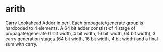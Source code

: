 # arith

Carry Lookahead Adder in perl. Each propagate/generate group is hardcoded to 4 elements.
A 64 bit adder constist of 4 stage of propagate/generate (1 bit width, 4 bit width, 16 bit width, 64 bit width), 
3 carry generation stages (64 bit width, 16 bit width, 4 bit width) and a final sum with carry.
